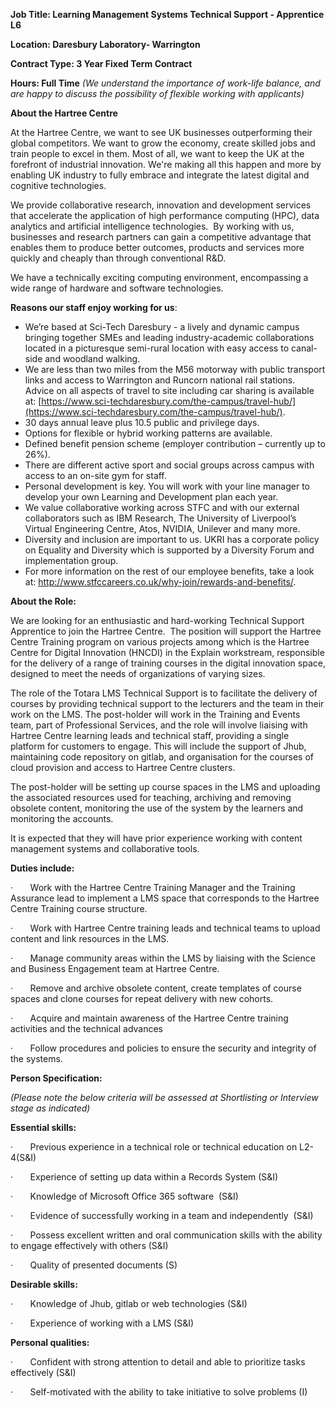 **Job Title: Learning Management Systems Technical Support - Apprentice L6**

**Location: Daresbury Laboratory- Warrington**

**Contract Type: 3 Year Fixed Term Contract**

**Hours: Full Time** _(We understand the importance of work-life balance, and are happy to discuss the possibility of flexible working with applicants)_

**About the Hartree Centre**

At the Hartree Centre, we want to see UK businesses outperforming their global competitors. We want to grow the economy, create skilled jobs and train people to excel in them. Most of all, we want to keep the UK at the forefront of industrial innovation. We're making all this happen and more by enabling UK industry to fully embrace and integrate the latest digital and cognitive technologies.

We provide collaborative research, innovation and development services that accelerate the application of high performance computing (HPC), data analytics and artificial intelligence technologies.  By working with us, businesses and research partners can gain a competitive advantage that enables them to produce better outcomes, products and services more quickly and cheaply than through conventional R&D.

We have a technically exciting computing environment, encompassing a wide range of hardware and software technologies.

**Reasons our staff enjoy working for us**:

- We’re based at Sci-Tech Daresbury - a lively and dynamic campus bringing together SMEs and leading industry-academic collaborations located in a picturesque semi-rural location with easy access to canal-side and woodland walking.
- We are less than two miles from the M56 motorway with public transport links and access to Warrington and Runcorn national rail stations. Advice on all aspects of travel to site including car sharing is available at: [https://www.sci-techdaresbury.com/the-campus/travel-hub/](https://www.sci-techdaresbury.com/the-campus/travel-hub/).
- 30 days annual leave plus 10.5 public and privilege days.
- Options for flexible or hybrid working patterns are available.
- Defined benefit pension scheme (employer contribution – currently up to 26%).
- There are different active sport and social groups across campus with access to an on-site gym for staff.
- Personal development is key. You will work with your line manager to develop your own Learning and Development plan each year.
- We value collaborative working across STFC and with our external collaborators such as IBM Research, The University of Liverpool’s Virtual Engineering Centre, Atos, NVIDIA, Unilever and many more.
- Diversity and inclusion are important to us. UKRI has a corporate policy on Equality and Diversity which is supported by a Diversity Forum and implementation group.
- For more information on the rest of our employee benefits, take a look at: http://www.stfccareers.co.uk/why-join/rewards-and-benefits/.

**About the Role:**

We are looking for an enthusiastic and hard-working Technical Support Apprentice to join the Hartree Centre.  The position will support the Hartree Centre Training program on various projects among which is the Hartree Centre for Digital Innovation (HNCDI) in the Explain workstream, responsible for the delivery of a range of training courses in the digital innovation space, designed to meet the needs of organizations of varying sizes.

The role of the Totara LMS Technical Support is to facilitate the delivery of courses by providing technical support to the lecturers and the team in their work on the LMS. The post-holder will work in the Training and Events team, part of Professional Services, and the role will involve liaising with Hartree Centre learning leads and technical staff, providing a single platform for customers to engage. This will include the support of Jhub, maintaining code repository on gitlab, and organisation for the courses of cloud provision and access to Hartree Centre clusters.

The post-holder will be setting up course spaces in the LMS and uploading the associated resources used for teaching, archiving and removing obsolete content, monitoring the use of the system by the learners and monitoring the accounts.

It is expected that they will have prior experience working with content management systems and collaborative tools.

**Duties include:**

·       Work with the Hartree Centre Training Manager and the Training Assurance lead to implement a LMS space that corresponds to the Hartree Centre Training course structure.

·       Work with Hartree Centre training leads and technical teams to upload content and link resources in the LMS.

·       Manage community areas within the LMS by liaising with the Science and Business Engagement team at Hartree Centre.

·       Remove and archive obsolete content, create templates of course spaces and clone courses for repeat delivery with new cohorts.

·       Acquire and maintain awareness of the Hartree Centre training activities and the technical advances

·       Follow procedures and policies to ensure the security and integrity of the systems.

**Person Specification:**

_(Please note the below criteria will be assessed at Shortlisting or Interview stage as indicated)_

**Essential skills:**

·       Previous experience in a technical role or technical education on L2-4(S&I)

·       Experience of setting up data within a Records System (S&I)

·       Knowledge of Microsoft Office 365 software  (S&I)

·       Evidence of successfully working in a team and independently  (S&I)

·       Possess excellent written and oral communication skills with the ability to engage effectively with others (S&I)

·       Quality of presented documents (S)

**Desirable skills:**

·       Knowledge of Jhub, gitlab or web technologies (S&I)

·       Experience of working with a LMS (S&I)

**Personal qualities:**  

·       Confident with strong attention to detail and able to prioritize tasks effectively (S&I)

·       Self-motivated with the ability to take initiative to solve problems (I)